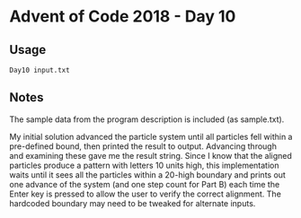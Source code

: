 # Advent of Code 2018 - Day 10

## Usage
```
Day10 input.txt
```

## Notes
The sample data from the program description is included (as sample.txt).

My initial solution advanced the particle system until all particles fell within a pre-defined bound, then printed the result to output. Advancing through and examining these gave me the result string. Since I know that the aligned particles produce a pattern with letters 10 units high, this implementation waits until it sees all the particles within a 20-high boundary and prints out one advance of the system (and one step count for Part B) each time the Enter key is pressed to allow the user to verify the correct alignment. The hardcoded boundary may need to be tweaked for alternate inputs.